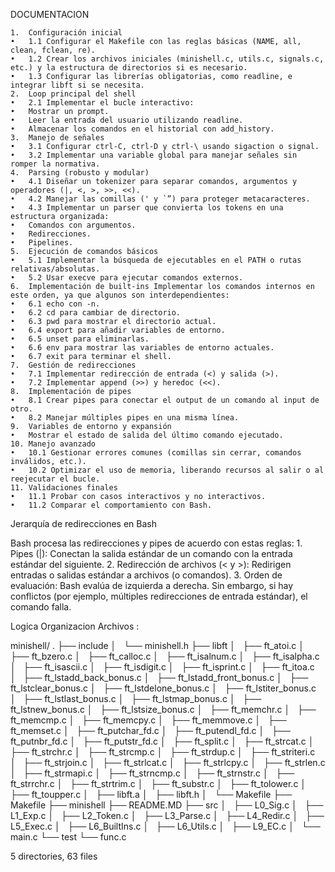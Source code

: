 DOCUMENTACION 


	1.	Configuración inicial
	•	1.1 Configurar el Makefile con las reglas básicas (NAME, all, clean, fclean, re).
	•	1.2 Crear los archivos iniciales (minishell.c, utils.c, signals.c, etc.) y la estructura de directorios si es necesario.
	•	1.3 Configurar las librerías obligatorias, como readline, e integrar libft si se necesita.
	2.	Loop principal del shell
	•	2.1 Implementar el bucle interactivo:
	•	Mostrar un prompt.
	•	Leer la entrada del usuario utilizando readline.
	•	Almacenar los comandos en el historial con add_history.
	3.	Manejo de señales
	•	3.1 Configurar ctrl-C, ctrl-D y ctrl-\ usando sigaction o signal.
	•	3.2 Implementar una variable global para manejar señales sin romper la normativa.
	4.	Parsing (robusto y modular)
	•	4.1 Diseñar un tokenizer para separar comandos, argumentos y operadores (|, <, >, >>, <<).
	•	4.2 Manejar las comillas (' y `”) para proteger metacaracteres.
	•	4.3 Implementar un parser que convierta los tokens en una estructura organizada:
	•	Comandos con argumentos.
	•	Redirecciones.
	•	Pipelines.
	5.	Ejecución de comandos básicos
	•	5.1 Implementar la búsqueda de ejecutables en el PATH o rutas relativas/absolutas.
	•	5.2 Usar execve para ejecutar comandos externos.
	6.	Implementación de built-ins Implementar los comandos internos en este orden, ya que algunos son interdependientes:
	•	6.1 echo con -n.
	•	6.2 cd para cambiar de directorio.
	•	6.3 pwd para mostrar el directorio actual.
	•	6.4 export para añadir variables de entorno.
	•	6.5 unset para eliminarlas.
	•	6.6 env para mostrar las variables de entorno actuales.
	•	6.7 exit para terminar el shell.
	7.	Gestión de redirecciones
	•	7.1 Implementar redirección de entrada (<) y salida (>).
	•	7.2 Implementar append (>>) y heredoc (<<).
	8.	Implementación de pipes
	•	8.1 Crear pipes para conectar el output de un comando al input de otro.
	•	8.2 Manejar múltiples pipes en una misma línea.
	9.	Variables de entorno y expansión
	•	Mostrar el estado de salida del último comando ejecutado.
	10.	Manejo avanzado
	•	10.1 Gestionar errores comunes (comillas sin cerrar, comandos inválidos, etc.).
	•	10.2 Optimizar el uso de memoria, liberando recursos al salir o al reejecutar el bucle.
	11.	Validaciones finales
	•	11.1 Probar con casos interactivos y no interactivos.
	•	11.2 Comparar el comportamiento con Bash.

Jerarquía de redirecciones en Bash

Bash procesa las redirecciones y pipes de acuerdo con estas reglas:
	1.	Pipes (|): Conectan la salida estándar de un comando con la entrada estándar del siguiente.
	2.	Redirección de archivos (< y >): Redirigen entradas o salidas estándar a archivos (o comandos).
	3.	Orden de evaluación: Bash evalúa de izquierda a derecha. Sin embargo, si hay conflictos (por ejemplo, múltiples redirecciones de entrada estándar), el comando falla.


Logica Organizacion Archivos :

minishell/
.
├── include
│   └── minishell.h
├── libft
│   ├── ft_atoi.c
│   ├── ft_bzero.c
│   ├── ft_calloc.c
│   ├── ft_isalnum.c
│   ├── ft_isalpha.c
│   ├── ft_isascii.c
│   ├── ft_isdigit.c
│   ├── ft_isprint.c
│   ├── ft_itoa.c
│   ├── ft_lstadd_back_bonus.c
│   ├── ft_lstadd_front_bonus.c
│   ├── ft_lstclear_bonus.c
│   ├── ft_lstdelone_bonus.c
│   ├── ft_lstiter_bonus.c
│   ├── ft_lstlast_bonus.c
│   ├── ft_lstmap_bonus.c
│   ├── ft_lstnew_bonus.c
│   ├── ft_lstsize_bonus.c
│   ├── ft_memchr.c
│   ├── ft_memcmp.c
│   ├── ft_memcpy.c
│   ├── ft_memmove.c
│   ├── ft_memset.c
│   ├── ft_putchar_fd.c
│   ├── ft_putendl_fd.c
│   ├── ft_putnbr_fd.c
│   ├── ft_putstr_fd.c
│   ├── ft_split.c
│   ├── ft_strcat.c
│   ├── ft_strchr.c
│   ├── ft_strcmp.c
│   ├── ft_strdup.c
│   ├── ft_striteri.c
│   ├── ft_strjoin.c
│   ├── ft_strlcat.c
│   ├── ft_strlcpy.c
│   ├── ft_strlen.c
│   ├── ft_strmapi.c
│   ├── ft_strncmp.c
│   ├── ft_strnstr.c
│   ├── ft_strrchr.c
│   ├── ft_strtrim.c
│   ├── ft_substr.c
│   ├── ft_tolower.c
│   ├── ft_toupper.c
│   ├── libft.a
│   ├── libft.h
│   └── Makefile
├── Makefile
├── minishell
├── README.MD
├── src
│   ├── L0_Sig.c
│   ├── L1_Exp.c
│   ├── L2_Token.c
│   ├── L3_Parse.c
│   ├── L4_Redir.c
│   ├── L5_Exec.c
│   ├── L6_BuiltIns.c
│   ├── L6_Utils.c
│   ├── L9_EC.c
│   └── main.c
└── test
    └── func.c

5 directories, 63 files
